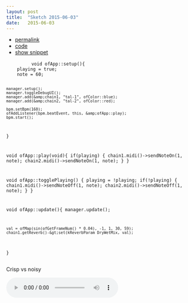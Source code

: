 ```yaml
---
layout: post
title:  "Sketch 2015-06-03"
date:   2015-06-03
---
```

<div class="code">
    <ul>
		<li><a href="{% post_url 2015-06-03-sketch %}">permalink</a></li>
		<li><a href="https://github.com/dailysketches/dailySketches/tree/master/sketches/2015-06-03">code</a></li>
		<li><a href="#" class="snippet-button">show snippet</a></li>
	</ul>
    <pre class="snippet">
        <code class="cpp">void ofApp::setup(){
    playing = true;
    note = 60;

    manager.setup();
    manager.toggleDebugUI();
    manager.add(&amp;chain1, "tal-1", ofColor::blue);
    manager.add(&amp;chain2, "tal-2", ofColor::red);

    bpm.setBpm(160);
    ofAddListener(bpm.beatEvent, this, &amp;ofApp::play);
    bpm.start();
}

void ofApp::play(void){
    if(playing) {
        chain1.midi()-&gt;sendNoteOn(1, note);
        chain2.midi()-&gt;sendNoteOn(1, note);
    }
}

void ofApp::togglePlaying() {
    playing = !playing;
    if(!playing) {
        chain1.midi()-&gt;sendNoteOff(1, note);
        chain2.midi()-&gt;sendNoteOff(1, note);
    }
}

void ofApp::update(){
    manager.update();
    
    val = ofMap(sin(ofGetFrameNum() * 0.04), -1, 1, 30, 59);
    chain1.getReverb()-&gt;set(kReverbParam_DryWetMix, val);
}</code>
    </pre>
</div>
<p class="description">Crisp vs noisy</p>
<audio controls>
	<source src="https://github.com/dailysketches/sketches-2015-04-22/blob/master/openFrameworks/2015-06-03.mp3?raw=true" type="audio/mpeg">
	Your browser does not support the audio element.
</audio>

